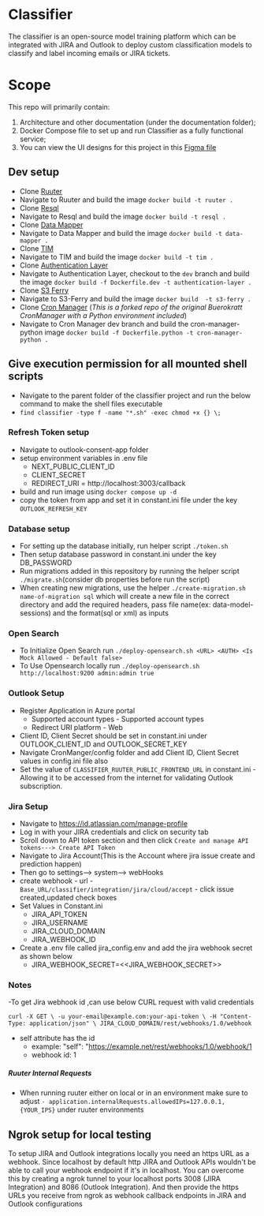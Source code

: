 # Classifier
The classifier is an open-source model training platform which can be integrated with JIRA and Outlook to deploy custom classification models to classify and label incoming emails or JIRA tickets.

# Scope

This repo will primarily contain:


1. Architecture and other documentation (under the documentation folder);
2. Docker Compose file to set up and run Classifier as a fully functional service;
3. You can view the UI designs for this project in this [Figma file](https://www.figma.com/design/VWoZu2s7auo7YTw49RqNtV/Estonian-Classifier-English-Version?node-id=712-1695&t=cx6ZZVuEkfWqlbZB-1)


## Dev setup

- Clone [Ruuter](https://github.com/buerokratt/Ruuter)
- Navigate to Ruuter and build the image `docker build -t ruuter .`
- Clone [Resql](https://github.com/buerokratt/Resql)
- Navigate to Resql and build the image `docker build -t resql .`
- Clone [Data Mapper](https://github.com/buerokratt/DataMapper)
- Navigate to Data Mapper and build the image `docker build -t data-mapper .`
- Clone [TIM](https://github.com/buerokratt/TIM)
- Navigate to TIM and build the image `docker build -t tim .`
- Clone [Authentication Layer](https://github.com/buerokratt/Authentication-layer)
- Navigate to Authentication Layer, checkout to the `dev` branch and build the image  `docker build -f Dockerfile.dev -t authentication-layer .`
- Clone [S3 Ferry](https://github.com/buerokratt/S3-Ferry)
- Navigate to S3-Ferry and build the image `docker build  -t s3-ferry .`
- Clone [Cron Manager](https://github.com/rootcodelabs/CronManager) (<i>This is a forked repo of the original Buerokratt CronManager with a Python environment included</i>)
- Navigate to Cron Manager dev branch and build the cron-manager-python image `docker build -f Dockerfile.python -t cron-manager-python .`

## Give execution permission for all mounted shell scripts
- Navigate to the parent folder of the classifier project and run the below command to make the shell files executable
- `find classifier -type f -name "*.sh" -exec chmod +x {} \;`

### Refresh Token setup

- Navigate to outlook-consent-app folder
- setup environment variables in .env file
    - NEXT_PUBLIC_CLIENT_ID
    - CLIENT_SECRET
    - REDIRECT_URI = http://localhost:3003/callback
- build and run image using `docker compose up -d`  
- copy the token from app and set it in constant.ini file under the key `OUTLOOK_REFRESH_KEY`

### Database setup

- For setting up the database initially, run helper script `./token.sh`
- Then setup database password in constant.ini under the key DB_PASSWORD
- Run migrations added in this repository by running the helper script `./migrate.sh`(consider db properties before run the script)
- When creating new migrations, use the helper `./create-migration.sh name-of-migration sql` which will create a new file in the correct directory and add the required headers, pass file name(ex: data-model-sessions) and the format(sql or xml) as inputs

### Open Search

- To Initialize Open Search run `./deploy-opensearch.sh <URL> <AUTH> <Is Mock Allowed - Default false>`
- To Use Opensearch locally run `./deploy-opensearch.sh http://localhost:9200 admin:admin true`

### Outlook Setup
- Register Application in Azure portal
  -  Supported account types - Supported account types
  - Redirect URI platform - Web
- Client ID, Client Secret should be set in constant.ini under OUTLOOK_CLIENT_ID and OUTLOOK_SECRET_KEY
- Navigate CronManger/config folder and add Client ID, Client Secret values in config.ini file also 
- Set the value of `CLASSIFIER_RUUTER_PUBLIC_FRONTEND_URL` in constant.ini - Allowing it to be accessed from the internet for validating Outlook subscription.

### Jira Setup

- Navigate to https://id.atlassian.com/manage-profile
- Log in with your JIRA credentials and click on security tab
- Scroll down to API token section and then click `Create and manage API tokens---> Create API Token`
- Navigate to Jira Account(This is the Account where jira issue create and prediction happen)
- Then go to settings--> system--> webHooks
- create webhook
      - url - `Base_URL/classifier/integration/jira/cloud/accept`
      - click issue created,updated check boxes
- Set Values in Constant.ini
     - JIRA_API_TOKEN
     - JIRA_USERNAME
     - JIRA_CLOUD_DOMAIN
     - JIRA_WEBHOOK_ID
- Create a .env file called jira_config.env and add the jira webhook secret as shown below
  - JIRA_WEBHOOK_SECRET=<<JIRA_WEBHOOK_SECRET>>


### Notes

-To get Jira webhook id ,can use below CURL request with valid credentials

`curl -X GET \
-u your-email@example.com:your-api-token \
-H "Content-Type: application/json" \
JIRA_CLOUD_DOMAIN/rest/webhooks/1.0/webhook`
- self attribute has the id
     - example: "self": "https://example.net/rest/webhooks/1.0/webhook/1
    - webhook id: 1

##### Ruuter Internal Requests

- When running ruuter either on local or in an environment make sure to adjust `- application.internalRequests.allowedIPs=127.0.0.1,{YOUR_IPS}` under ruuter environments

## Ngrok setup for local testing
To setup JIRA and Outlook integrations locally you need an https URL as a webhook. Since localhost by default http JIRA and Outlook APIs wouldn't be able to call your webhook endpoint if it's in localhost. You can overcome this by creating a ngrok tunnel to your localhost ports 3008 (JIRA Integration) and 8086 (Outlook Integration). And then provide the https URLs you receive from ngrok as webhook callback endpoints in JIRA and Outlook configurations
